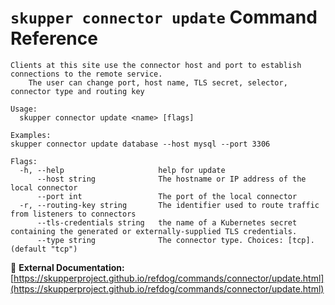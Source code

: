 # `skupper connector update` Command Reference

```
Clients at this site use the connector host and port to establish connections to the remote service.
	The user can change port, host name, TLS secret, selector, connector type and routing key

Usage:
  skupper connector update <name> [flags]

Examples:
skupper connector update database --host mysql --port 3306

Flags:
  -h, --help                     help for update
      --host string              The hostname or IP address of the local connector
      --port int                 The port of the local connector
  -r, --routing-key string       The identifier used to route traffic from listeners to connectors
      --tls-credentials string   the name of a Kubernetes secret containing the generated or externally-supplied TLS credentials.
      --type string              The connector type. Choices: [tcp]. (default "tcp")
```

🔗 **External Documentation:** [https://skupperproject.github.io/refdog/commands/connector/update.html](https://skupperproject.github.io/refdog/commands/connector/update.html)

